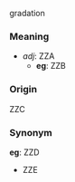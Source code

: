 gradation
### Meaning
+ _adj_: ZZA
    + __eg__: ZZB

### Origin

ZZC

### Synonym

__eg__: ZZD

+ ZZE


